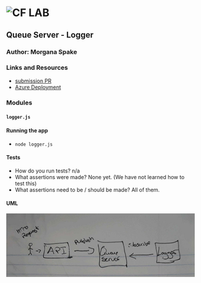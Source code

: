 ![CF](http://i.imgur.com/7v5ASc8.png) LAB  
=================================================    
  
## Queue Server - Logger   
  
### Author: Morgana Spake  
  
### Links and Resources  
* [submission PR](https://github.com/401-advanced-javascript-mspake/queue-server-logger/pull/1)  
* [Azure Deployment](https://queue-logger.azurewebsites.net)  
  
### Modules  
#### `logger.js`  
  
#### Running the app   
* `node logger.js`  
   
#### Tests  
* How do you run tests? n/a
* What assertions were made?  None yet. (We have not learned how to test this)  
* What assertions need to be / should be made?  All of them.  
  
#### UML  
![uml](https://github.com/401-advanced-javascript-mspake/queue-server-logger/blob/logger/assets/uml.jpg)
